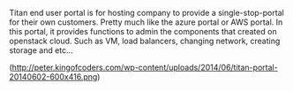 Titan end user portal is for hosting company to provide a single-stop-portal for their own customers. Pretty much like the azure portal or AWS portal.
In this portal, it provides functions to admin the components that created on openstack cloud. Such as VM, load balancers, changing network, creating storage and etc...

(http://peter.kingofcoders.com/wp-content/uploads/2014/06/titan-portal-20140602-600x416.png)